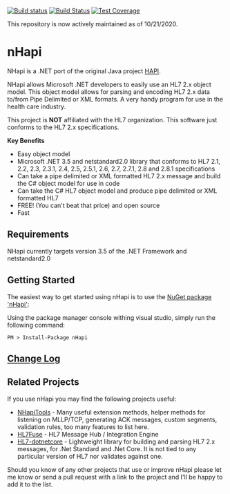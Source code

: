[![Build status](https://ci.appveyor.com/api/projects/status/llfc0qjtahffnpdw?svg=true)](https://ci.appveyor.com/project/DuaneEdwards/nhapi)
[![Build Status](https://github.com/nHapiNET/nHapi/workflows/Build%20Status/badge.svg)](https://github.com/nHapiNET/nHapi/actions?query=workflow%3A%22Build+Status%22+branch%3Amaster)
[![Test Coverage](https://api.codeclimate.com/v1/badges/63027fc59b840d0008fd/test_coverage)](https://codeclimate.com/github/nHapiNET/nHapi/test_coverage)

This repository is now actively maintained as of 10/21/2020.

# nHapi
NHapi is a .NET port of the original Java project [HAPI](https://github.com/hapifhir/hapi-hl7v2).

NHapi allows Microsoft .NET developers to easily use an HL7 2.x object model. This object model allows for parsing and encoding HL7 2.x data to/from Pipe Delimited or XML formats. A very handy program for use in the health care industry.

This project is **NOT** affiliated with the HL7 organization. This software just conforms to the HL7 2.x specifications.

**Key Benefits**

- Easy object model  
- Microsoft .NET 3.5 and netstandard2.0 library that conforms to HL7 2.1, 2.2, 2.3, 2.3.1, 2.4, 2.5, 2.5.1, 2.6, 2.7, 2.7.1, 2.8 and 2.8.1 specifications  
- Can take a pipe delimited or XML formatted HL7 2.x message and build the C# object model for use in code  
- Can take the C# HL7 object model and produce pipe delimited or XML formatted HL7  
- FREE! (You can't beat that price) and open source  
- Fast  

## Requirements

NHapi currently targets version 3.5 of the .NET Framework and netstandard2.0

## Getting Started

The easiest way to get started using nHapi is to use the [NuGet package 'nHapi'](https://www.nuget.org/packages/nHapi/):

Using the package manager console withing visual studio, simply run the following command:

```
PM > Install-Package nHapi
```

## [Change Log](https://github.com/duaneedwards/nHapi/blob/master/CHANGELOG.md)

## Related Projects

If you use nHapi you may find the following projects useful:

- [NHapiTools](https://github.com/dib0/NHapiTools) - Many useful extension methods, helper methods for listening on MLLP/TCP, generating ACK messages, custom segments, validation rules, too many features to list here.
- [HL7Fuse](https://github.com/dib0/HL7Fuse) - HL7 Message Hub / Integration Engine
- [HL7-dotnetcore](https://github.com/Efferent-Health/HL7-dotnetcore) - Lightweight library for building and parsing HL7 2.x messages, for .Net Standard and .Net Core. It is not tied to any particular version of HL7 nor validates against one.

Should you know of any other projects that use or improve nHapi please let me know or send a pull request with a link to the project and I'll be happy to add it to the list.
